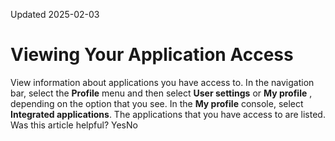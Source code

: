 Updated 2025-02-03
# Viewing Your Application Access
View information about applications you have access to.
In the navigation bar, select the **Profile** menu and then select **User settings** or **My profile** , depending on the option that you see. In the **My profile** console, select **Integrated applications**. 
The applications that you have access to are listed.
Was this article helpful?
YesNo

